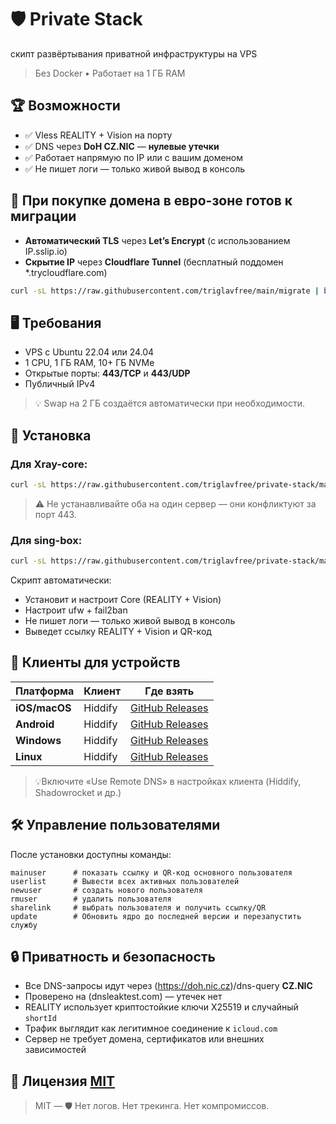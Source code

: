 # 🛡️ Private Stack

скипт развёртывания приватной инфраструктуры на VPS 
> Без Docker • Работает на 1 ГБ RAM

##  🏆 Возможности

- ✅ Vless REALITY + Vision на порту
- ✅ DNS через **DoH CZ.NIC** — **нулевые утечки**
- ✅ Работает напрямую по IP или с вашим доменом
- ✅ Не пишет логи — только живой вывод в консоль

## 🎯 При покупке домена в евро-зоне готов к миграции

- **Автоматический TLS** через **Let’s Encrypt** (с использованием IP.sslip.io)
- **Скрытие IP** через **Cloudflare Tunnel** (бесплатный поддомен *.trycloudflare.com)

```bash
curl -sL https://raw.githubusercontent.com/triglavfree/main/migrate | bash
```

## 🖥️ Требования
- VPS с Ubuntu 22.04 или 24.04
- 1 CPU, 1 ГБ RAM, 10+ ГБ NVMe
- Открытые порты: **443/TCP** и **443/UDP**
- Публичный IPv4
> 💡 Swap на 2 ГБ создаётся автоматически при необходимости.

## 🚀 Установка

### Для Xray-core:
```bash
curl -sL https://raw.githubusercontent.com/triglavfree/private-stack/main/xray-core | bash
```
> ⚠️ Не устанавливайте оба на один сервер — они конфликтуют за порт 443.

### Для sing-box:
```bash
curl -sL https://raw.githubusercontent.com/triglavfree/private-stack/main/sing-box | bash
```
Скрипт автоматически:
- Установит и настроит Core (REALITY + Vision)
- Настроит ufw + fail2ban
- Не пишет логи — только живой вывод в консоль
- Выведет ссылку REALITY + Vision и QR-код

## 📱 Клиенты для устройств

| Платформа     | Клиент   | Где взять                     |
|---------------|----------|-------------------------------|
| **iOS/macOS** | Hiddify  | [GitHub Releases](https://github.com/hiddify/hiddify-app/releases)|
| **Android**   | Hiddify  | [GitHub Releases](https://github.com/hiddify/hiddify-app/releases) |
| **Windows**   | Hiddify  | [GitHub Releases](https://github.com/hiddify/hiddify-app/releases) |
| **Linux**     | Hiddify  | [GitHub Releases](https://github.com/hiddify/hiddify-app/releases) |

>💡Включите «Use Remote DNS» в настройках клиента (Hiddify, Shadowrocket и др.)
>
## 🛠 Управление пользователями

После установки доступны команды:
```
mainuser      # показать ссылку и QR-код основного пользователя
userlist      # Вывести всех активных пользователей
newuser       # создать нового пользователя
rmuser        # удалить пользователя
sharelink     # выбрать пользователя и получить ссылку/QR
update        # Обновить ядро до последней версии и перезапустить службу
```
## 🔒 Приватность и безопасность
- Все DNS-запросы идут через (https://doh.nic.cz)/dns-query **CZ.NIC**
- Проверено на (dnsleaktest.com) — утечек нет
- REALITY использует криптостойкие ключи X25519 и случайный `shortId`
- Трафик выглядит как легитимное соединение к `icloud.com`
- Сервер не требует домена, сертификатов или внешних зависимостей

## 📜 Лицензия [MIT](LICENSE)
>MIT — 🛡️ Нет логов. Нет трекинга. Нет компромиссов. 
